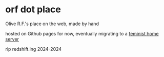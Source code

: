 # orf dot place
Olive R.F.'s place on the web, made by hand

hosted on Github pages for now, eventually migrating to a [feminist home server](https://labekka.red/servidoras-feministas/)

rip redshift.ing 2024-2024